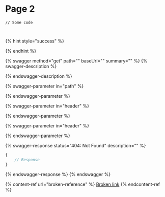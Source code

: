 # Page 2

```
// Some code



```

{% hint style="success" %}

{% endhint %}

{% swagger method="get" path="" baseUrl="" summary="" %}
{% swagger-description %}

{% endswagger-description %}

{% swagger-parameter in="path" %}

{% endswagger-parameter %}

{% swagger-parameter in="header" %}

{% endswagger-parameter %}

{% swagger-parameter in="header" %}

{% endswagger-parameter %}

{% swagger-response status="404: Not Found" description="" %}
```javascript
{
    // Response
}
```
{% endswagger-response %}
{% endswagger %}

{% content-ref url="broken-reference" %}
[Broken link](broken-reference)
{% endcontent-ref %}
